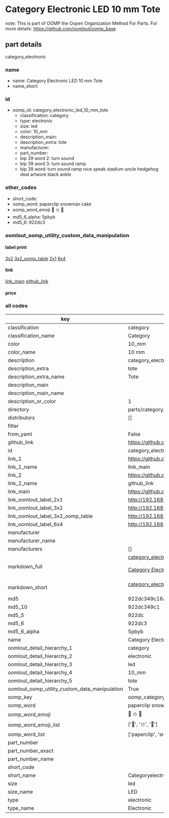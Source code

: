 # Category Electronic LED 10 mm Tote  

note: This is part of OOMP the Oopen Organization Method For Parts. For more details: https://github.com/oomlout/oomp_base

##  part details



category_electronic

### name
* name: Category Electronic LED 10 mm Tote
* name_short: 
### id
* oomp_id: category_electronic_led_10_mm_tote
  * classification: category
  * type: electronic
  * size: led
  * color: 10_mm
  * description_main: 
  * description_extra: tote
  * manufacturer: 
  * part_number: 
  * bip 39 word 2: turn sound
  * bip 39 word 3: turn sound ramp
  * bip 39 word: turn sound ramp nice speak stadium uncle hedgehog deal artwork black ankle

### other_codes
* short_code: 
* oomp_word: paperclip snowman cake
* oomp_word_emoji :paperclip: :snowman: :cake:
* md5_6_alpha: 5pbyb
* md5_6: 922dc3






### oomlout_oomp_utility_custom_data_manipulation
#### label print
[3x2](http://192.168.1.245:1112/?label=oomp%205pbyb)
[3x2_oomp_table](http://192.168.1.107:1112/?label=oomp%205pbyb)
[2x1](http://192.168.1.242:1112/?label=oomp%205pbyb)
[6x4](http://192.168.1.55:1112/?label=oomp%205pbyb)    

#### link

[link_main](https://github.com/oomlout/oomlout_oomp_current_version_messy/tree/main/parts/category_electronic_led_10_mm_tote) [github_link](https://github.com/oomlout/oomlout_oomp_part_src/tree/main/parts/category_electronic_led_10_mm_tote)                             

#### price







### all codes 
| key | value |  
| --- | --- |  
| classification | category |  
| classification_name | Category |  
| color | 10_mm |  
| color_name | 10 mm |  
| description | category_electronic |  
| description_extra | tote |  
| description_extra_name | Tote |  
| description_main |  |  
| description_main_name |  |  
| description_or_color | 1  |  
| directory | parts/category_electronic_led_10_mm_tote |  
| distributors | [] |  
| filter |  |  
| from_yaml | False |  
| github_link | https://github.com/oomlout/oomlout_oomp_part_src/tree/main/parts/category_electronic_led_10_mm_tote |  
| id | category_electronic_led_10_mm_tote |  
| link_1 | https://github.com/oomlout/oomlout_oomp_current_version_messy/tree/main/parts/category_electronic_led_10_mm_tote |  
| link_1_name | link_main |  
| link_2 | https://github.com/oomlout/oomlout_oomp_part_src/tree/main/parts/category_electronic_led_10_mm_tote |  
| link_2_name | github_link |  
| link_main | https://github.com/oomlout/oomlout_oomp_current_version_messy/tree/main/parts/category_electronic_led_10_mm_tote |  
| link_oomlout_label_2x1 | http://192.168.1.242:1112/?label=oomp%205pbyb |  
| link_oomlout_label_3x2 | http://192.168.1.245:1112/?label=oomp%205pbyb |  
| link_oomlout_label_3x2_oomp_table | http://192.168.1.107:1112/?label=oomp%205pbyb |  
| link_oomlout_label_6x4 | http://192.168.1.55:1112/?label=oomp%205pbyb |  
| manufacturer |  |  
| manufacturer_name |  |  
| manufacturers | [] |  
| markdown_full | [category_electronic_led_10_mm_tote](https://github.com/oomlout/oomlout_oomp_current_version_messy/tree/main/parts/category_electronic_led_10_mm_tote)<br>[](https://github.com/oomlout/oomlout_oomp_current_version_messy/tree/main/parts/category_electronic_led_10_mm_tote)<br>[Category Electronic Led 10 Mm Tote](https://github.com/oomlout/oomlout_oomp_current_version_messy/tree/main/parts/category_electronic_led_10_mm_tote)<br><br> |  
| markdown_short | [category_electronic_led_10_mm_tote](https://github.com/oomlout/oomlout_oomp_current_version_messy/tree/main/parts/category_electronic_led_10_mm_tote)<br><br> |  
| md5 | 922dc349c16a9d934fe8695762f3f756 |  
| md5_10 | 922dc349c1 |  
| md5_5 | 922dc |  
| md5_6 | 922dc3 |  
| md5_6_alpha | 5pbyb |  
| name | Category Electronic LED 10 mm Tote |  
| oomlout_detail_hierarchy_1 | category |  
| oomlout_detail_hierarchy_2 | electronic |  
| oomlout_detail_hierarchy_3 | led |  
| oomlout_detail_hierarchy_4 | 10_mm |  
| oomlout_detail_hierarchy_5 | tote |  
| oomlout_oomp_utility_custom_data_manipulation | True |  
| oomp_key | oomp_category_electronic_led_10_mm_tote |  
| oomp_word | paperclip snowman cake |  
| oomp_word_emoji | :paperclip: :snowman: :cake: |  
| oomp_word_emoji_list | [':paperclip:', ':snowman:', ':cake:'] |  
| oomp_word_list | ['paperclip', 'snowman', 'cake'] |  
| part_number |  |  
| part_number_exact |  |  
| part_number_name |  |  
| short_code |  |  
| short_name | Categoryelectronic |  
| size | led |  
| size_name | LED |  
| type | electronic |  
| type_name | Electronic |  
